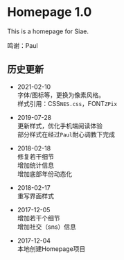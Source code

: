 # Homepage 1.0

This is a homepage for Siae.

鸣谢：Paul

## 历史更新
- 2021-02-10<br>
字体/图标等，更换为像素风格。<br>
样式引用：CSS`NES.css`，FONT`ZPix`<br>

- 2019-07-28<br>
更新样式，优化手机端阅读体验<br>
部分样式在经过`Paul`耐心调教下完成<br>

- 2018-02-18<br>
修复若干细节<br>
增加统计信息<br>
增加底部年份动态化<br>

- 2018-02-17<br>
重写界面样式<br>

- 2017-12-05<br>
增加若干个细节<br>
增加社交（sns）信息<br>

- 2017-12-04<br>
本地创建Homepage项目<br>
